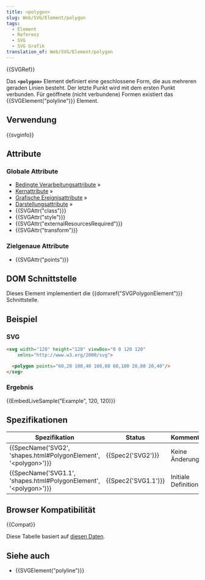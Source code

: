```yaml
---
title: <polygon>
slug: Web/SVG/Element/polygon
tags:
  - Element
  - Referenz
  - SVG
  - SVG Grafik
translation_of: Web/SVG/Element/polygon
---
```

{{SVGRef}}

Das **`<polygon>`** Element definiert eine geschlossene Form, die aus mehreren geraden Linien besteht. Der letzte Punkt wird mit dem ersten Punkt verbunden. Für geöffnete (nicht verbundene) Formen existiert das {{SVGElement("polyline")}} Element.

## Verwendung

{{svginfo}}

## Attribute

### Globale Attribute

- [Bedingte Verarbeitungsattribute](/de/docs/Web/SVG/Attribute#Conditional_processing_attributes) »
- [Kernattribute](/de/docs/Web/SVG/Attribute#Core_attributes) »
- [Grafische Ereignisattribute](/de/docs/Web/SVG/Attribute#Graphical_event_attributes) »
- [Darstellungsattribute](/de/docs/Web/SVG/Attribute#Presentation_attributes) »
- {{SVGAttr("class")}}
- {{SVGAttr("style")}}
- {{SVGAttr("externalResourcesRequired")}}
- {{SVGAttr("transform")}}

### Zielgenaue Attribute

- {{SVGAttr("points")}}

## DOM Schnittstelle

Dieses Element implementiert die {{domxref("SVGPolygonElement")}} Schnittstelle.

## Beispiel

### SVG

```html
<svg width="120" height="120" viewBox="0 0 120 120"
    xmlns="http://www.w3.org/2000/svg">

  <polygon points="60,20 100,40 100,80 60,100 20,80 20,40"/>
</svg>
```

### Ergebnis

{{EmbedLiveSample("Example", 120, 120)}}

## Spezifikationen

| Spezifikation                                                                                    | Status                   | Kommentar           |
| ------------------------------------------------------------------------------------------------ | ------------------------ | ------------------- |
| {{SpecName('SVG2', 'shapes.html#PolygonElement', '&lt;polygon&gt;')}}     | {{Spec2('SVG2')}} | Keine Änderung      |
| {{SpecName('SVG1.1', 'shapes.html#PolygonElement', '&lt;polygon&gt;')}} | {{Spec2('SVG1.1')}} | Initiale Definition |

## Browser Kompatibilität

{{Compat}}

Diese Tabelle basiert auf [diesen Daten](/de/docs/Web/SVG/Compatibility_sources).

## Siehe auch

- {{SVGElement("polyline")}}
